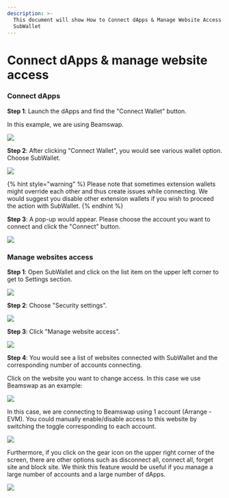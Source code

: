 ```yaml
---
description: >-
  This document will show How to Connect dApps & Manage Website Access with
  SubWallet
---
```


# Connect dApps & manage website access

### **Connect dApps**

**Step 1**: Launch the dApps and find the "Connect Wallet" button.&#x20;

In this example, we are using Beamswap.

![](<../.gitbook/assets/image (204).png>)

**Step 2**: After clicking "Connect Wallet", you would see various wallet option. Choose SubWallet.

![](<../.gitbook/assets/image (211).png>)

{% hint style="warning" %}
Please note that sometimes extension wallets might override each other and thus create issues while connecting. We would suggest you disable other extension wallets if you wish to proceed the action with SubWallet.&#x20;
{% endhint %}



**Step 3**: A pop-up would appear. Please choose the account you want to connect and click the "Connect" button.

![](<../.gitbook/assets/image (229).png>)



### Manage websites access

**Step 1**: Open SubWallet and click on the list item on the upper left corner to get to Settings section.

![](<../.gitbook/assets/image (230).png>)

**Step 2**: Choose "Security settings".

![](<../.gitbook/assets/image (225).png>)

**Step 3**: Click "Manage website access".

![](<../.gitbook/assets/image (212).png>)

**Step 4**: You would see a list of websites connected with SubWallet and the corresponding number of accounts connecting.&#x20;

Click on the website you want to change access. In this case we use Beamswap as an example:

![](<../.gitbook/assets/image (216).png>)

In this case, we are connecting to Beamswap using 1 account (Arrange - EVM). You could manually enable/disable access to this website by switching the toggle corresponding to each account.&#x20;

![](<../.gitbook/assets/image (227).png>)

Furthermore, if you click on the gear icon on the upper right corner of the screen, there are other options such as disconnect all, connect all, forget site and block site. We think this feature would be useful if you manage a large number of accounts and a large number of dApps.&#x20;

![](<../.gitbook/assets/image (210).png>)
